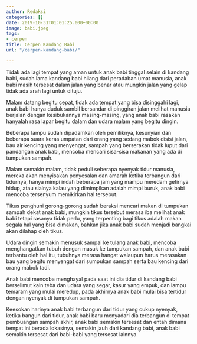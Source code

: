 ```yaml
---
author: Redaksi
categories: []
date: 2019-10-31T01:01:25.000+00:00
image: babi.jpeg
tags:
- cerpen
title: Cerpen Kandang Babi
url: "/cerpen-kandang-babi/"

---
```

Tidak ada lagi tempat yang aman untuk anak babi tinggal selain di kandang babi, sudah lama kandang babi hilang dari peradaban umat manusia, anak babi masih tersesat dalam jalan yang benar atau mungkin jalan yang gelap tidak ada arah lagi untuk dituju.

Malam datang begitu cepat, tidak ada tempat yang bisa disinggahi lagi, anak babi hanya duduk sambil bersandar di pinggiran jalan melihat manusia berjalan dengan kesibukannya masing-masing, yang anak babi rasakan hanyalah rasa lapar begitu dalam dan udara malam yang begitu dingin.

Beberapa lampu sudah dipadamkan oleh pemiliknya, kesunyian dan beberapa suara keras umpatan dari orang yang sedang mabok disisi jalan, bau air kencing yang menyengat, sampah yang berserakan tidak luput dari pandangan anak babi, mencoba mencari sisa-sisa makanan yang ada di tumpukan sampah.

Malam semakin malam, tidak peduli seberapa nyenyak tidur manusia, mereka akan menyisakan penyesalan dan amarah ketika terbangun dari tidurnya, hanya mimpi indah beberapa jam yang mampu meredam getirnya hidup, atau sialnya kalau yang dimimpikan adalah mimpi buruk, anak babi mencoba tersenyum memikirkan hal tersebut.

Tikus penghuni gorong-gorong sudah beraksi mencari makan di tumpukan sampah dekat anak babi, mungkin tikus tersebut merasa iba melihat anak babi tetapi rasanya tidak perlu, yang terpenting bagi tikus adalah makan segala hal yang bisa dimakan, bahkan jika anak babi sudah menjadi bangkai akan dilahap oleh tikus.

Udara dingin semakin menusuk sampai ke tulang anak babi, mencoba menghangatkan tubuh dengan masuk ke tumpukan sampah, dan anak babi terbantu oleh hal itu, tubuhnya merasa hangat walaupun harus merasakan bau yang begitu menyengat dari sumpukan sampah serta bau kencing dari orang mabok tadi.

Anak babi mencoba menghayal pada saat ini dia tidur di kandang babi berselimut kain teba dan udara yang segar, kasur yang empuk, dan lampu temaram yang mulai meredup, pada akhirnya anak babi mulai bisa tertidur dengan nyenyak di tumpukan sampah.

Keesokan harinya anak babi terbangun dari tidur yang cukup nyenyak, ketika bangun dari tidur, anak babi baru menyadari dia terbangun di tempat pembuangan sampah akhir, anak babi semakin tersesat dan entah dimana tempat ini berada lokasinya, semakin jauh dari kandang babi, anak babi semakin tersesat dari babi-babi yang tersesat lainnya.